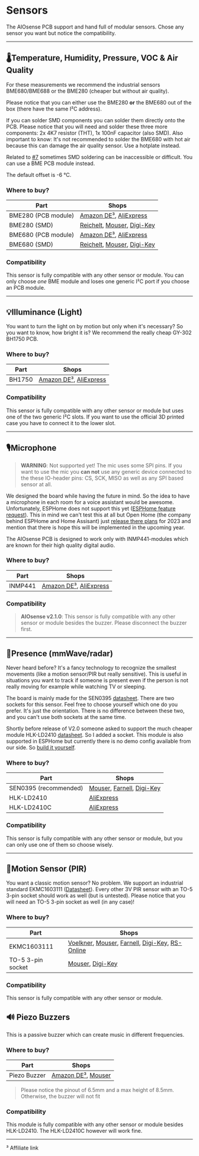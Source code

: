 # Sensors

The AIOsense PCB support and hand full of modular sensors. Chose any sensor you
want but notice the compatibility.

<hr>

## 🌡️Temperature, Humidity, Pressure, VOC & Air Quality

For these measurements we recommend the industrial sensors BME680/BME688 or the
BME280 (cheaper but without air
quality).

Please notice that you can either use the BME280 **or** the BME680 out of the
box (there have the same I²C address).

If you can solder SMD components you can solder them directly onto the PCB.
Please notice that you will need and solder
these three more components: 2x 4K7 resistor (THT), 1x 100nF capacitor (also
SMD). Also important to know: It's not
recommended to solder the BME680 with hot air because this can damage the air
quality sensor. Use a hotplate instead.

Related to [#7](https://github.com/Schluggi/AIOsense/issues/7) sometimes SMD
soldering can be inaccessible or difficult.
You can use a BME PCB module instead.

The default offset is -6 °C. 

### Where to buy?

| Part                | Shops                                                                                                                                                                                                                                                                                                   |
|---------------------|---------------------------------------------------------------------------------------------------------------------------------------------------------------------------------------------------------------------------------------------------------------------------------------------------------|
| BME280 (PCB module) | [Amazon DE³](https://amzn.to/3KXklmd), [AliExpress](https://de.aliexpress.com/wholesale?catId=0&initiative_id=SB_20221127130157&SearchText=BME280+&spm=a2g0o.home.1000002.0&dida=y)                                                                                                                     |
| BME280 (SMD)        | [Reichelt](https://www.reichelt.de/kombo-sensor-luftdruck-luftfeuchtigkeit-temp--bme-280-p159825.html), [Mouser](https://www.mouser.de/ProductDetail/Bosch-Sensortec/BME280?qs=2OnyuXx6vpj2fK9HX7qb3g%3D%3D), [Digi-Key](https://www.digikey.de/de/products/detail/bosch-sensortec/BME280/6136306)      |
| BME680 (PCB module) | [Amazon DE³](https://amzn.to/41y0XmS), [AliExpress](https://de.aliexpress.com/wholesale?catId=0&initiative_id=SB_20221127130036&SearchText=BME680+&spm=a2g0o.home.1000002.0&dida=y)                                                                                                                     |
| BME680 (SMD)        | [Reichelt](https://www.reichelt.de/kombo-sensor-luftdruck-luftfeuchtigkeit-temp-gas-bme-680-p159835.html), [Mouser](https://www.mouser.de/ProductDetail/Bosch-Sensortec/BME680?qs=v271MhAjFHjo0yA%2FC4OnDQ%3D%3D), [Digi-Key](https://www.digikey.de/de/products/detail/bosch-sensortec/BME680/7401317) |

### Compatibility

This sensor is fully compatible with any other sensor or module. You can only
choose _one_ BME module and loses one
generic I²C port if you choose an PCB module.


<hr>

## 💡Illuminance (Light)

You want to turn the light on by motion but only when it's necessary? So you
want to know, how bright it is? We
recommend the really cheap GY-302 BH1750 PCB.

### Where to buy?

| Part   | Shops                                                                                                                                                                                     |
|--------|-------------------------------------------------------------------------------------------------------------------------------------------------------------------------------------------|
| BH1750 | [Amazon DE³](https://amzn.to/3oAc6Vy), [AliExpress](https://de.aliexpress.com/wholesale?catId=0&initiative_id=SB_20221127121631&SearchText=BH1750&spm=a2g0o.productlist.1000002.0&dida=y) |

### Compatibility

This sensor is fully compatible with any other sensor or module but uses one of
the two generic I²C slots. If you want
to use the official 3D printed case you have to connect it to the lower slot.

<hr>

## 🎙️Microphone

> **WARNING**: Not supported yet! The mic uses some SPI pins. If you want to use
> the mic you **can not** use any
> generic device connected to the these IO-header pins: CS, SCK, MISO as well as
> any SPI based sensor at all.

We designed the board while having the future in mind. So the idea to have a
microphone in each room for a voice
assistant would be awesome. Unfortunately, ESPHome does not support this
yet ([ESPHome feature request](https://github.com/esphome/feature-requests/issues/1254)).
This in mind we can't test
this at all but Open Home (the company behind ESPHome and Home Assisant)
just [release there plans](https://www.youtube.com/watch?v=D936T1Ze8-4) for 2023
and mention that there is hope this
will be implemented in the upcoming year.

The AIOsense PCB is designed to work only with INMP441-modules which are known
for their high quality digital audio.

### Where to buy?

| Part    | Shops                                                                                                                                                                                      |
|---------|--------------------------------------------------------------------------------------------------------------------------------------------------------------------------------------------|
| INMP441 | [Amazon DE³](https://amzn.to/40y8twJ), [AliExpress](https://de.aliexpress.com/wholesale?catId=0&initiative_id=SB_20221127114658&SearchText=inmp441&spm=a2g0o.tm800107193.1000002.0&dida=y) |

### Compatibility
> **AIOsense v2.1.0**: This sensor is fully compatible with any other sensor or module besides the buzzer. Please disconnect the buzzer first. 

<hr>

## 🧍Presence (mmWave/radar)

Never heard before? It's a fancy technology to recognize the smallest
movements (like a motion sensor/PIR but really
sensitive). This is useful in situations you want to track if someone is present
even if the person is not really moving
for example while watching TV or sleeping.

The board is mainly made for the
SEN0395 [datasheet](https://wiki.dfrobot.com/mmWave_Radar_Human_Presence_Detection_SKU_SEN0395).
There are two sockets
for this sensor. Feel free to choose yourself which one do you prefer. It's just
the orientation. There is no difference
between these two, and you can't use both sockets at the same time.

Shortly before release of V2.0 someone asked to support the much cheaper module
HLK-LD2410 [datasheet](https://drive.google.com/drive/folders/1p4dhbEJA3YubyIjIIC7wwVsSo8x29Fq-?spm=a2g0o.detail.1000023.17.6dfa18b2xYoafU).
So I added a socket. This module is also supported in ESPHome but currently
there is no demo config available from our
side. So [build it yourself](https://esphome.io/components/sensor/ld2410.html).

### Where to buy?

| Part                  | Shops                                                                                                                                                                                                                                                                                                                 |
|-----------------------|-----------------------------------------------------------------------------------------------------------------------------------------------------------------------------------------------------------------------------------------------------------------------------------------------------------------------|
| SEN0395 (recommended) | [Mouser](https://www.mouser.de/ProductDetail/DFRobot/SEN0395?qs=ljCeji4nMDmvEgq75EdCVA%3D%3D), [Farnell](https://de.farnell.com/en-DE/dfrobot/sen0395/mmwave-radar-board-arduino-board/dp/3879712), [Digi-Key](https://www.digikey.de/de/products/detail/dfrobot/SEN0395/14322660?s=N4IgTCBcDaIMoFEByAGAzATgKwgLoF8g) |
| HLK-LD2410            | [AliExpress](https://de.aliexpress.com/item/1005004351593073.html)                                                                                                                                                                                                                                                    |
| HLK-LD2410C           | [AliExpress](https://de.aliexpress.com/item/1005005047841163.html)                                                                                                                                                                                                                                                    |

### Compatibility

This sensor is fully compatible with any other sensor or module, but you can
only use one of them so choose wisely.

<hr>

## 🚶Motion Sensor (PIR)

You want a classic motion sensor? No problem. We support an industrial standard
EKMC1603111 ([Datasheet](https://www3.panasonic.biz/ac/ae/search_num/index.jsp?c=detail&part_no=EKMC1603111)).
Every
other 3V PIR sensor with an TO-5 3-pin socket should work as well (but is
untested).
Please notice that you will need an TO-5 3-pin socket as well (in any case)!

### Where to buy?

| Part              | Shops                                                                                                                                                                                                                                                                                                                                                                                                                                                                                                                                                   |
|-------------------|---------------------------------------------------------------------------------------------------------------------------------------------------------------------------------------------------------------------------------------------------------------------------------------------------------------------------------------------------------------------------------------------------------------------------------------------------------------------------------------------------------------------------------------------------------|
| EKMC1603111       | [Voelkner](https://www.voelkner.de/products/994091/Panasonic-PIR-Bewegungssensor-EKMC1603111-3-6V-1St..html), [Mouser](https://www.mouser.de/ProductDetail/Panasonic-Industrial-Devices/EKMC1603111?qs=7jYh1P364wm%252bee2n5xwlWg%3D%3D), [Farnell](https://de.farnell.com/en-DE/panasonic-electric-works/ekmc1603111/sensor-motion-12m-white/dp/2095731?st=ekmc1603111), [Digi-Key](https://www.digikey.de/de/products/detail/panasonic-electric-works/EKMC1603111/2601880), [RS-Online](https://de.rs-online.com/web/p/naherungssensoren-ics/1357081) |
| TO-5 3-pin socket | [Mouser](https://www.mouser.de/ProductDetail/Mill-Max/917-43-103-41-005000?qs=teNCaa%2FZ3auQVxVMs%2F5ihg%3D%3D), [Digi-Key](https://www.digikey.com/en/products/detail/mill-max-manufacturing-corp/917-43-103-41-005000/1212170?s=N4IgTCBcDaIJwEYDsBaALAZhQgDFtCKOOArMTiALoC%2BQA)                                                                                                                                                                                                                                                                      |

### Compatibility

This sensor is fully compatible with any other sensor or module.

## 🔊 Piezo Buzzers

This is a passive buzzer which can create music in different frequencies.

### Where to buy?

| Part         | Shops                                                                                                                                       |
|--------------|---------------------------------------------------------------------------------------------------------------------------------------------|
| Piezo Buzzer | [Amazon DE³](https://amzn.to/3n0aFza), [Mouser](https://www.mouser.de/ProductDetail/CUI-Devices/CEM-120342?qs=WyjlAZoYn50KzVdoYfaqpA%3D%3D) |

> Please notice the pinout of 6.5mm and a max height of 8.5mm. Otherwise, the
> buzzer will not fit

### Compatibility

This module is fully compatible with any other sensor or module besides
HLK-LD2410. The HLK-LD2410C however will work fine.

<hr>
³ Affiliate link
